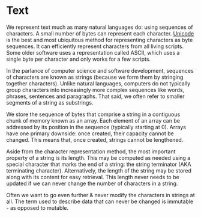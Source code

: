 # Text
We represent text much as many natural languages do: using sequences of characters. A small number of bytes can represent each character. 
[Unicode](https://www.joelonsoftware.com/articles/Unicode.html) is the best and most ubiquitous method for representing characters as byte sequences. 
It can efficiently represent characters from all living scripts. Some older software uses a representation called ASCII, which uses a single byte per character and only works for a few scripts.

In the parlance of computer science and software development, sequences of characters are known as strings (because we form them by stringing together characters). 
Unlike natural languages, computers do not typically group characters into increasingly more complex sequences like words, phrases, sentences and paragraphs. 
That said, we often refer to smaller segments of a string as substrings.

We store the sequence of bytes that comprise a string in a contiguous chunk of memory known as an array. 
Each element of an array can be addressed by its position in the sequence (typically starting at 0). 
Arrays have one primary downside: once created, their capacity cannot be changed. This means that, once created, strings cannot be lengthened.

Aside from the character representation method, the most important property of a string is its length. 
This may be computed as needed using a special character that marks the end of a string: the string terminator (AKA terminating character). 
Alternatively, the length of the string may be stored along with its content for easy retrieval. This length never needs to be updated if we can never change the number of characters in a string.

Often we want to go even further & never modify the characters in strings at all. The term used to describe data that can never be changed is immutable - as opposed to mutable.
